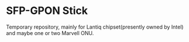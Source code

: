 # SFP-GPON Stick

Temporary repository, mainly for Lantiq chipset(presently owned by Intel) and maybe one or two Marvell ONU.
